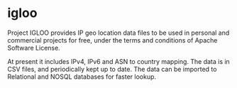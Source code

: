 # igloo
Project IGLOO provides IP geo location data files to be used in personal and commercial projects for free, under the terms and conditions of Apache Software License.

At present it includes IPv4, IPv6 and ASN to country mapping. The data is in CSV files, and periodically kept up to date. The data can be imported to Relational and NOSQL databases for faster lookup.
